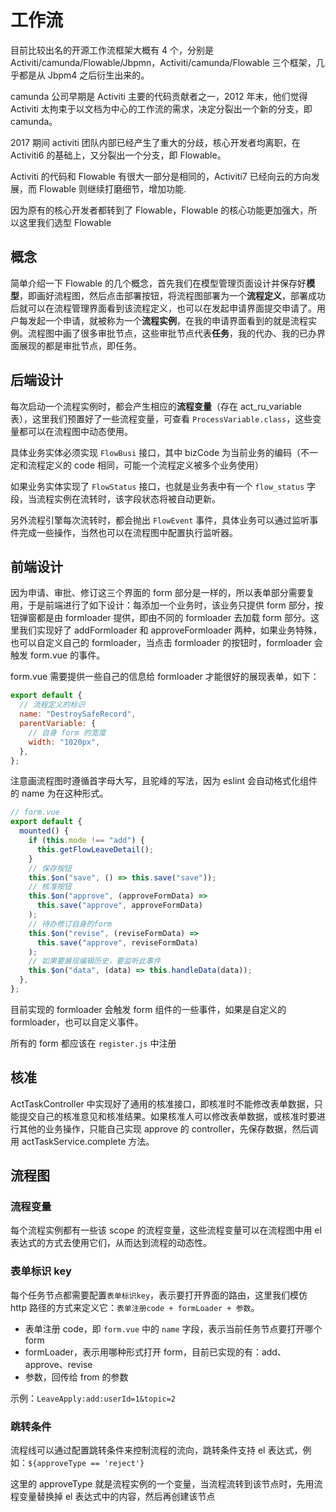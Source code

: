# 工作流

目前比较出名的开源工作流框架大概有 4 个，分别是 Activiti/camunda/Flowable/Jbpmn，Activiti/camunda/Flowable 三个框架，几乎都是从 Jbpm4 之后衍生出来的。

camunda 公司早期是 Activiti 主要的代码贡献者之一，2012 年末，他们觉得 Activiti 太拘束于以文档为中心的工作流的需求，决定分裂出一个新的分支，即 camunda。

2017 期间 activiti 团队内部已经产生了重大的分歧，核心开发者均离职，在 Activiti6 的基础上，又分裂出一个分支，即 Flowable。

Activiti 的代码和 Flowable 有很大一部分是相同的，Activiti7 已经向云的方向发展，而 Flowable 则继续打磨细节，增加功能.

因为原有的核心开发者都转到了 Flowable，Flowable 的核心功能更加强大，所以这里我们选型 Flowable

## 概念

简单介绍一下 Flowable 的几个概念，首先我们在模型管理页面设计并保存好**模型**，即画好流程图，然后点击部署按钮，将流程图部署为一个**流程定义**，部署成功后就可以在流程管理界面看到该流程定义，也可以在发起申请界面提交申请了。用户每发起一个申请，就被称为一个**流程实例**，在我的申请界面看到的就是流程实例。流程图中画了很多审批节点，这些审批节点代表**任务**，我的代办、我的已办界面展现的都是审批节点，即任务。

## 后端设计

每次启动一个流程实例时，都会产生相应的**流程变量**（存在 act_ru_variable 表），这里我们预置好了一些流程变量，可查看 `ProcessVariable.class`，这些变量都可以在流程图中动态使用。

具体业务实体必须实现 `FlowBusi` 接口，其中 bizCode 为当前业务的编码（不一定和流程定义的 code 相同，可能一个流程定义被多个业务使用）

如果业务实体实现了 `FlowStatus` 接口，也就是业务表中有一个 `flow_status` 字段，当流程实例在流转时，该字段状态将被自动更新。

另外流程引擎每次流转时，都会抛出 `FlowEvent` 事件，具体业务可以通过监听事件完成一些操作，当然也可以在流程图中配置执行监听器。

## 前端设计

因为申请、审批、修订这三个界面的 form 部分是一样的，所以表单部分需要复用，于是前端进行了如下设计：每添加一个业务时，该业务只提供 form 部分，按钮弹窗都是由 formloader 提供，即由不同的 formloader 去加载 form 部分。这里我们实现好了 addFormloader 和 approveFormloader 两种，如果业务特殊，也可以自定义自己的 formloader，当点击 formloader 的按钮时，formloader 会触发 form.vue 的事件。

form.vue 需要提供一些自己的信息给 formloader 才能很好的展现表单，如下：

```js
export default {
  // 流程定义的标识
  name: "DestroySafeRecord",
  parentVariable: {
    // 自身 form 的宽度
    width: "1020px",
  },
};
```

注意画流程图时遵循首字母大写，且驼峰的写法，因为 eslint 会自动格式化组件的 name 为在这种形式。

```js
// form.vue
export default {
  mounted() {
    if (this.mode !== "add") {
      this.getFlowLeaveDetail();
    }
    // 保存按钮
    this.$on("save", () => this.save("save"));
    // 核准按钮
    this.$on("approve", (approveFormData) =>
      this.save("approve", approveFormData)
    );
    // 待办修订自身的form
    this.$on("revise", (reviseFormData) =>
      this.save("approve", reviseFormData)
    );
    // 如果要展现编辑历史，要监听此事件
    this.$on("data", (data) => this.handleData(data));
  },
};
```

目前实现的 formloader 会触发 form 组件的一些事件，如果是自定义的 formloader，也可以自定义事件。

所有的 form 都应该在 `register.js` 中注册

## 核准

ActTaskController 中实现好了通用的核准接口，即核准时不能修改表单数据，只能提交自己的核准意见和核准结果。如果核准人可以修改表单数据，或核准时要进行其他的业务操作，只能自己实现 approve 的 controller，先保存数据，然后调用 actTaskService.complete 方法。

## 流程图

### 流程变量

每个流程实例都有一些该 scope 的流程变量，这些流程变量可以在流程图中用 el 表达式的方式去使用它们，从而达到流程的动态性。

### 表单标识 key

每个任务节点都需要配置`表单标识key`，表示要打开界面的路由，这里我们模仿 http 路径的方式来定义它：`表单注册code + formLoader + 参数`。

- 表单注册 code，即 `form.vue` 中的 `name` 字段，表示当前任务节点要打开哪个 form
- formLoader，表示用哪种形式打开 form，目前已实现的有：add、approve、revise
- 参数，回传给 from 的参数

示例：`LeaveApply:add:userId=1&topic=2`

### 跳转条件

流程线可以通过配置跳转条件来控制流程的流向，跳转条件支持 el 表达式，例如：`${approveType == 'reject'}`

这里的 approveType 就是流程实例的一个变量，当流程流转到该节点时，先用流程变量替换掉 el 表达式中的内容，然后再创建该节点
